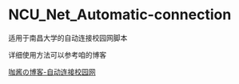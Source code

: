 # NCU_Net_Automatic-connection
适用于南昌大学的自动连接校园网脚本

详细使用方法可以参考咱的博客

[咖酱の博客-自动连接校园网](https://www.kablog.top/自动连接校园网/)
